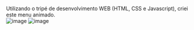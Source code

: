 Utilizando o tripé de desenvolvimento WEB (HTML, CSS e Javascript), criei este menu animado.<br>
![image](https://github.com/user-attachments/assets/ada16a68-e632-481c-8218-a2017824097b)
![image](https://github.com/user-attachments/assets/2b16d4a5-9d88-47ca-b7e2-d03fd133ea83)


